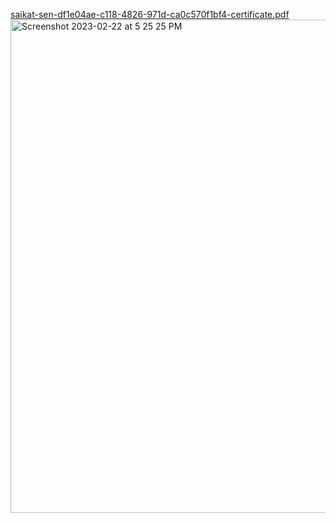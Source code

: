 

[saikat-sen-df1e04ae-c118-4826-971d-ca0c570f1bf4-certificate.pdf](https://github.com/ssen280/CERTIFICATION/files/10803393/saikat-sen-df1e04ae-c118-4826-971d-ca0c570f1bf4-certificate.pdf)
<img width="789" alt="Screenshot 2023-02-22 at 5 25 25 PM" src="https://user-images.githubusercontent.com/105562242/220613446-4e1e0414-d63d-41b9-97ff-143e12c0dd71.png">
